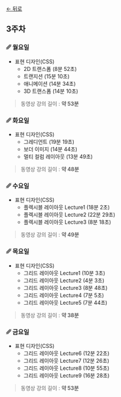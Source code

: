 [← 뒤로](./README.md)

## 3주차


### ␥ 월요일

- 표현 디자인(CSS) 
  - 2D 트랜스폼 (8분 52초) 
  - 트랜지션 (15분 10초) 
  - 애니메이션 (14분 34초) 
  - 3D 트랜스폼 (14분 10초)  

> 동영상 강의 길이 : <b>약 53분</b>



### ␥ 화요일

- 표현 디자인(CSS) 
  - 그레디언트 (19분 19초) 
  - 보더 이미지 (14분 44초)
  - 멀티 컬럼 레이아웃 (13분 49초)

> 동영상 강의 길이 : <b>약 48분</b>



### ␥ 수요일

- 표현 디자인(CSS) 
  - 플렉시블 레이아웃 Lecture1 (18분 2초) 
  - 플렉시블 레이아웃 Lecture2 (22분 29초) 
  - 플렉시블 레이아웃 Lecture3 (8분 18초) 

> 동영상 강의 길이 : <b>약 49분</b>



### ␥ 목요일

- 표현 디자인(CSS) 
  - 그리드 레이아웃 Lecture1 (10분 3초)
  - 그리드 레이아웃 Lecture2 (4분 3초)
  - 그리드 레이아웃 Lecture3 (8분 48초)
  - 그리드 레이아웃 Lecture4 (7분 5초)
  - 그리드 레이아웃 Lecture5 (7분 44초)  

> 동영상 강의 길이 : <b>약 38분</b>



### ␥ 금요일

- 표현 디자인(CSS) 
  - 그리드 레이아웃 Lecture6 (12분 22초)
  - 그리드 레이아웃 Lecture7 (12분 26초)
  - 그리드 레이아웃 Lecture8 (10분 55초)
  - 그리드 레이아웃 Lecture9 (16분 28초) 

> 동영상 강의 길이 : <b>약 53분</b>